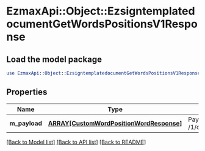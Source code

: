 # EzmaxApi::Object::EzsigntemplatedocumentGetWordsPositionsV1Response

## Load the model package
```perl
use EzmaxApi::Object::EzsigntemplatedocumentGetWordsPositionsV1Response;
```

## Properties
Name | Type | Description | Notes
------------ | ------------- | ------------- | -------------
**m_payload** | [**ARRAY[CustomWordPositionWordResponse]**](CustomWordPositionWordResponse.md) | Payload for POST /1/object/ezsigntemplatedocument/{pkiEzsigntemplatedocumentID}/getWordsPositions | 

[[Back to Model list]](../README.md#documentation-for-models) [[Back to API list]](../README.md#documentation-for-api-endpoints) [[Back to README]](../README.md)


